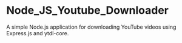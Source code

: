 # Node_JS_Youtube_Downloader
A simple Node.js application for downloading YouTube videos using Express.js and ytdl-core.
